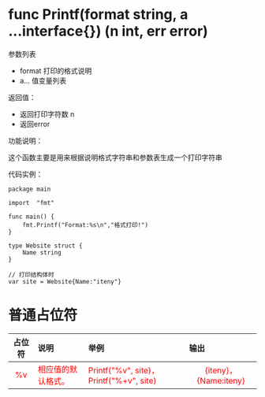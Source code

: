 
# func Printf(format string, a ...interface{}) (n int, err error)

参数列表

- format 打印的格式说明 
- a... 值变量列表

返回值：

- 返回打印字符数 n
- 返回error

功能说明：

这个函数主要是用来根据说明格式字符串和参数表生成一个打印字符串

代码实例：

 	package main
	
	import 	"fmt"
		
	func main() {
		fmt.Printf("Format:%s\n","格式打印!")
	}
```
type Website struct {
    Name string
}

// 打印结构体时
var site = Website{Name:"iteny"}
```
# 普通占位符
<!DOCTYPE html>
<html>
<head>
	<title></title>
	<style type="text/css">
	td{color: red}
	</style>
</head>
<body>
<table>
	<thead>
	<tr>
		<th align="center">占位符</th>
		<th align="left">说明</th>
		<th align="left">举例</th>
		<th align="left">输出</th>
	</tr>
	</thead>
	<tbody>
	<tr>
		<td align="center">%v</td>
		<td align="left">相应值的默认格式。</td>
		<td align="left">Printf("%v", site)，Printf("%+v", site)</td>
		<td align="center">{iteny}，{Name:iteny}</td>
	</tr>
	</tbody>
</table>  
</body>
</html>
                       

